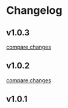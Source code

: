 # Changelog

## v1.0.3

[compare changes](https://github.com/Creatiwity/CreatDataTable/compare/v1.0.2...v1.0.3)

## v1.0.2

[compare changes](https://github.com/Creatiwity/CreatDataTable/compare/v1.0.1...v1.0.2)

## v1.0.1

